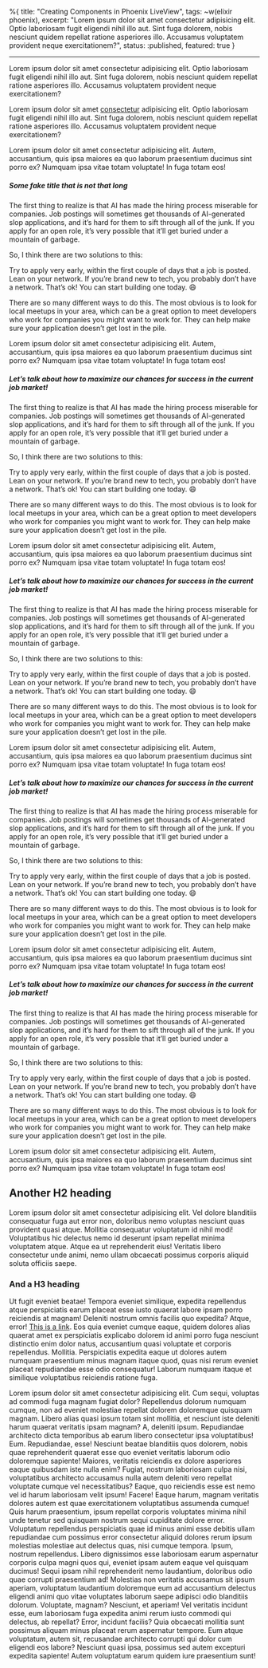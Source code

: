 %{
  title: "Creating Components in Phoenix LiveView",
  tags: ~w(elixir phoenix),
  excerpt: "Lorem ipsum dolor sit amet consectetur adipisicing elit. Optio laboriosam fugit eligendi nihil illo aut. Sint fuga dolorem, nobis nesciunt quidem repellat ratione asperiores illo. Accusamus voluptatem provident neque exercitationem?",
  status: :published,
  featured: true
}

---

<p class="lead">
Lorem ipsum dolor sit amet consectetur adipisicing elit. Optio laboriosam fugit eligendi nihil illo aut. Sint fuga dolorem, nobis nesciunt quidem repellat ratione asperiores illo. Accusamus voluptatem provident neque exercitationem?
</p>

Lorem ipsum dolor sit amet [consectetur](#) adipisicing elit. Optio laboriosam fugit eligendi nihil illo aut. Sint fuga dolorem, nobis nesciunt quidem repellat ratione asperiores illo. Accusamus voluptatem provident neque exercitationem?

Lorem ipsum dolor sit amet consectetur adipisicing elit. Autem, accusantium, quis ipsa maiores ea quo laborum praesentium ducimus sint porro ex? Numquam ipsa vitae totam voluptate! In fuga totam eos!

<aside>
<h5>Some fake title that is not that long</h5>

The first thing to realize is that AI has made the hiring process miserable for companies. Job postings will sometimes get thousands of AI-generated slop applications, and it’s hard for them to sift through all of the junk. If you apply for an open role, it’s very possible that it’ll get buried under a mountain of garbage.

So, I think there are two solutions to this:

Try to apply very early, within the first couple of days that a job is posted.
Lean on your network.
If you’re brand new to tech, you probably don’t have a network. That’s ok! You can start building one today. :smile:

There are so many different ways to do this. The most obvious is to look for local meetups in your area, which can be a great option
to meet developers who work for companies you might want to work for. They can help make sure your application doesn’t get lost in the pile.
</aside>

Lorem ipsum dolor sit amet consectetur adipisicing elit. Autem, accusantium, quis ipsa maiores ea quo laborum praesentium ducimus sint porro ex? Numquam ipsa vitae totam voluptate! In fuga totam eos!

<aside class="info">
<h5>Let’s talk about how to maximize our chances for success in the current job market!</h5>

The first thing to realize is that AI has made the hiring process miserable for companies. Job postings will sometimes get thousands of AI-generated slop applications, and it’s hard for them to sift through all of the junk. If you apply for an open role, it’s very possible that it’ll get buried under a mountain of garbage.

So, I think there are two solutions to this:

Try to apply very early, within the first couple of days that a job is posted.
Lean on your network.
If you’re brand new to tech, you probably don’t have a network. That’s ok! You can start building one today. :smile:

There are so many different ways to do this. The most obvious is to look for local meetups in your area, which can be a great option
to meet developers who work for companies you might want to work for. They can help make sure your application doesn’t get lost in the pile.
</aside>

Lorem ipsum dolor sit amet consectetur adipisicing elit. Autem, accusantium, quis ipsa maiores ea quo laborum praesentium ducimus sint porro ex? Numquam ipsa vitae totam voluptate! In fuga totam eos!

<aside class="success">
<h5>Let’s talk about how to maximize our chances for success in the current job market!</h5>

The first thing to realize is that AI has made the hiring process miserable for companies. Job postings will sometimes get thousands of AI-generated slop applications, and it’s hard for them to sift through all of the junk. If you apply for an open role, it’s very possible that it’ll get buried under a mountain of garbage.

So, I think there are two solutions to this:

Try to apply very early, within the first couple of days that a job is posted.
Lean on your network.
If you’re brand new to tech, you probably don’t have a network. That’s ok! You can start building one today. :smile:

There are so many different ways to do this. The most obvious is to look for local meetups in your area, which can be a great option
to meet developers who work for companies you might want to work for. They can help make sure your application doesn’t get lost in the pile.
</aside>

Lorem ipsum dolor sit amet consectetur adipisicing elit. Autem, accusantium, quis ipsa maiores ea quo laborum praesentium ducimus sint porro ex? Numquam ipsa vitae totam voluptate! In fuga totam eos!

<aside class="warning">
<h5>Let’s talk about how to maximize our chances for success in the current job market!</h5>

The first thing to realize is that AI has made the hiring process miserable for companies. Job postings will sometimes get thousands of AI-generated slop applications, and it’s hard for them to sift through all of the junk. If you apply for an open role, it’s very possible that it’ll get buried under a mountain of garbage.

So, I think there are two solutions to this:

Try to apply very early, within the first couple of days that a job is posted.
Lean on your network.
If you’re brand new to tech, you probably don’t have a network. That’s ok! You can start building one today. :smile:

There are so many different ways to do this. The most obvious is to look for local meetups in your area, which can be a great option
to meet developers who work for companies you might want to work for. They can help make sure your application doesn’t get lost in the pile.
</aside>

Lorem ipsum dolor sit amet consectetur adipisicing elit. Autem, accusantium, quis ipsa maiores ea quo laborum praesentium ducimus sint porro ex? Numquam ipsa vitae totam voluptate! In fuga totam eos!

<aside class="danger">
<h5>Let’s talk about how to maximize our chances for success in the current job market!</h5>

The first thing to realize is that AI has made the hiring process miserable for companies. Job postings will sometimes get thousands of AI-generated slop applications, and it’s hard for them to sift through all of the junk. If you apply for an open role, it’s very possible that it’ll get buried under a mountain of garbage.

So, I think there are two solutions to this:

Try to apply very early, within the first couple of days that a job is posted.
Lean on your network.
If you’re brand new to tech, you probably don’t have a network. That’s ok! You can start building one today. :smile:

There are so many different ways to do this. The most obvious is to look for local meetups in your area, which can be a great option
to meet developers who work for companies you might want to work for. They can help make sure your application doesn’t get lost in the pile.
</aside>

Lorem ipsum dolor sit amet consectetur adipisicing elit. Autem, accusantium, quis ipsa maiores ea quo laborum praesentium ducimus sint porro ex? Numquam ipsa vitae totam voluptate! In fuga totam eos!

## Another H2 heading

Lorem ipsum dolor sit amet consectetur adipisicing elit. Vel dolore blanditiis consequatur fuga aut error non, doloribus nemo voluptas nesciunt quas provident quasi atque. Mollitia consequatur voluptatum id nihil modi!
Voluptatibus hic delectus nemo id deserunt ipsam repellat minima voluptatem atque. Atque ea ut reprehenderit eius! Veritatis libero consectetur unde animi, nemo ullam obcaecati possimus corporis aliquid soluta officiis saepe.

### And a H3 heading

Ut fugit eveniet beatae! Tempora eveniet similique, expedita repellendus atque perspiciatis earum placeat esse iusto quaerat labore ipsam porro reiciendis at magnam! Deleniti nostrum omnis facilis quo expedita? Atque, error! [This is a link](#).
Eos quia eveniet cumque eaque, quidem dolores alias quaerat amet ex perspiciatis explicabo dolorem id animi porro fuga nesciunt distinctio enim dolor natus, accusantium quasi voluptate et corporis repellendus. Mollitia.
Perspiciatis expedita eaque ut dolores autem numquam praesentium minus magnam itaque quod, quas nisi rerum eveniet placeat repudiandae esse odio consequatur! Laborum numquam itaque et similique voluptatibus reiciendis ratione fuga.

Lorem ipsum dolor sit amet consectetur adipisicing elit. Cum sequi, voluptas ad commodi fuga magnam fugiat dolor? Repellendus dolorum numquam cumque, non ad eveniet molestiae repellat dolorem doloremque quisquam magnam.
Libero alias quasi ipsum totam sint mollitia, et nesciunt iste deleniti harum quaerat veritatis ipsam magnam? A, deleniti ipsum. Repudiandae architecto dicta temporibus ab earum libero consectetur ipsa voluptatibus! Eum.
Repudiandae, esse! Nesciunt beatae blanditiis quos dolorem, nobis quae reprehenderit quaerat esse quo eveniet veritatis laborum odio doloremque sapiente! Maiores, veritatis reiciendis ex dolore asperiores eaque quibusdam iste nulla enim?
Fugiat, nostrum laboriosam culpa nisi, voluptatibus architecto accusamus nulla autem deleniti vero repellat voluptate cumque vel necessitatibus? Eaque, quo reiciendis esse est nemo vel id harum laboriosam velit ipsum! Facere!
Eaque harum, magnam veritatis dolores autem est quae exercitationem voluptatibus assumenda cumque! Quis harum praesentium, ipsum repellat corporis voluptates minima nihil unde tenetur sed quisquam nostrum sequi cupiditate dolore error.
Voluptatum repellendus perspiciatis quae id minus animi esse debitis ullam repudiandae cum possimus error consectetur aliquid dolores rerum ipsum molestias molestiae aut delectus quas, nisi cumque tempora. Ipsum, nostrum repellendus.
Libero dignissimos esse laboriosam earum aspernatur corporis culpa magni quos qui, eveniet ipsam autem eaque vel quisquam ducimus! Sequi ipsam nihil reprehenderit nemo laudantium, doloribus odio quae corrupti praesentium ad!
Molestias non veritatis accusamus sit ipsum aperiam, voluptatum laudantium doloremque eum ad accusantium delectus eligendi animi quo vitae voluptates laborum saepe adipisci odio blanditiis dolorum. Voluptate, magnam? Nesciunt, et aperiam!
Vel veritatis incidunt esse, eum laboriosam fuga expedita animi rerum iusto commodi qui delectus, ab repellat? Error, incidunt facilis? Quia obcaecati mollitia sunt possimus aliquam minus placeat rerum aspernatur tempore.
Eum atque voluptatum, autem sit, recusandae architecto corrupti qui dolor cum eligendi eos labore? Nesciunt quasi ipsa, possimus sed autem excepturi expedita sapiente! Autem voluptatum earum quidem iure praesentium sunt!
